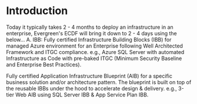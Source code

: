 # Introduction 
Today it typically takes 2 - 4 months to deploy an infrastructure in an enterprise, Evergreen's ECDF will bring it down to 2 - 4 days using the below...
A. IBB: Fully certified Infrastructure Building Blocks (IBB) for managed Azure environment for an Enterprise following Well Architected Framework and ITGC compliance.
e.g., Azure SQL Server with automated Infrastructure as Code with pre-baked ITGC (Minimum Security Baseline and Enterprise Best Practices).

Fully certified Application Infrastructure Blueprint (AIB) for a specific business solution and/or architecture pattern. The blueprint is built on top of the reusable IBBs under the hood to accelerate design & delivery.
e.g., 3-tier Web AIB using SQL Server IBB & App Service Plan IBB.
